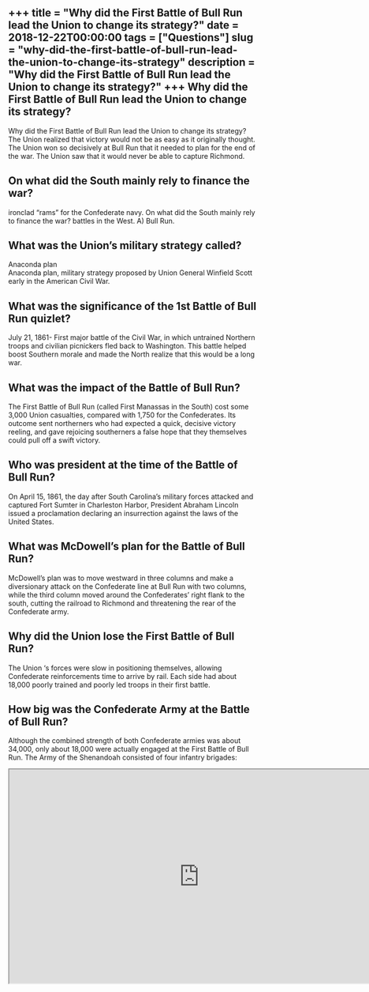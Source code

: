 +++
title = "Why did the First Battle of Bull Run lead the Union to change its strategy?"
date = 2018-12-22T00:00:00
tags = ["Questions"]
slug = "why-did-the-first-battle-of-bull-run-lead-the-union-to-change-its-strategy"
description = "Why did the First Battle of Bull Run lead the Union to change its strategy?"
+++
Why did the First Battle of Bull Run lead the Union to change its strategy?
---------------------------------------------------------------------------

Why did the First Battle of Bull Run lead the Union to change its strategy? The Union realized that victory would not be as easy as it originally thought. The Union won so decisively at Bull Run that it needed to plan for the end of the war. The Union saw that it would never be able to capture Richmond.

On what did the South mainly rely to finance the war?
-----------------------------------------------------

ironclad “rams” for the Confederate navy. On what did the South mainly rely to finance the war? battles in the West. A) Bull Run.

What was the Union’s military strategy called?
----------------------------------------------

Anaconda plan  
Anaconda plan, military strategy proposed by Union General Winfield Scott early in the American Civil War.

What was the significance of the 1st Battle of Bull Run quizlet?
----------------------------------------------------------------

July 21, 1861- First major battle of the Civil War, in which untrained Northern troops and civilian picnickers fled back to Washington. This battle helped boost Southern morale and made the North realize that this would be a long war.

What was the impact of the Battle of Bull Run?
----------------------------------------------

The First Battle of Bull Run (called First Manassas in the South) cost some 3,000 Union casualties, compared with 1,750 for the Confederates. Its outcome sent northerners who had expected a quick, decisive victory reeling, and gave rejoicing southerners a false hope that they themselves could pull off a swift victory.

Who was president at the time of the Battle of Bull Run?
--------------------------------------------------------

On April 15, 1861, the day after South Carolina’s military forces attacked and captured Fort Sumter in Charleston Harbor, President Abraham Lincoln issued a proclamation declaring an insurrection against the laws of the United States.

What was McDowell’s plan for the Battle of Bull Run?
----------------------------------------------------

McDowell’s plan was to move westward in three columns and make a diversionary attack on the Confederate line at Bull Run with two columns, while the third column moved around the Confederates’ right flank to the south, cutting the railroad to Richmond and threatening the rear of the Confederate army.

Why did the Union lose the First Battle of Bull Run?
----------------------------------------------------

The Union ‘s forces were slow in positioning themselves, allowing Confederate reinforcements time to arrive by rail. Each side had about 18,000 poorly trained and poorly led troops in their first battle.

How big was the Confederate Army at the Battle of Bull Run?
-----------------------------------------------------------

Although the combined strength of both Confederate armies was about 34,000, only about 18,000 were actually engaged at the First Battle of Bull Run. The Army of the Shenandoah consisted of four infantry brigades:

<iframe allow="accelerometer; autoplay; clipboard-write; encrypted-media; gyroscope; picture-in-picture" allowfullscreen="" class="__youtube_prefs__  epyt-is-override  no-lazyload" data-no-lazy="1" data-origheight="433" data-origwidth="770" data-skipgform_ajax_framebjll="" height="433" id="_ytid_70233" loading="lazy" src="https://www.youtube.com/embed/Q-z-J03RRUM?enablejsapi=1&autoplay=0&cc_load_policy=0&cc_lang_pref=&iv_load_policy=1&loop=0&modestbranding=0&rel=1&fs=1&playsinline=0&autohide=2&theme=dark&color=red&controls=1&" title="YouTube player" width="770"></iframe>